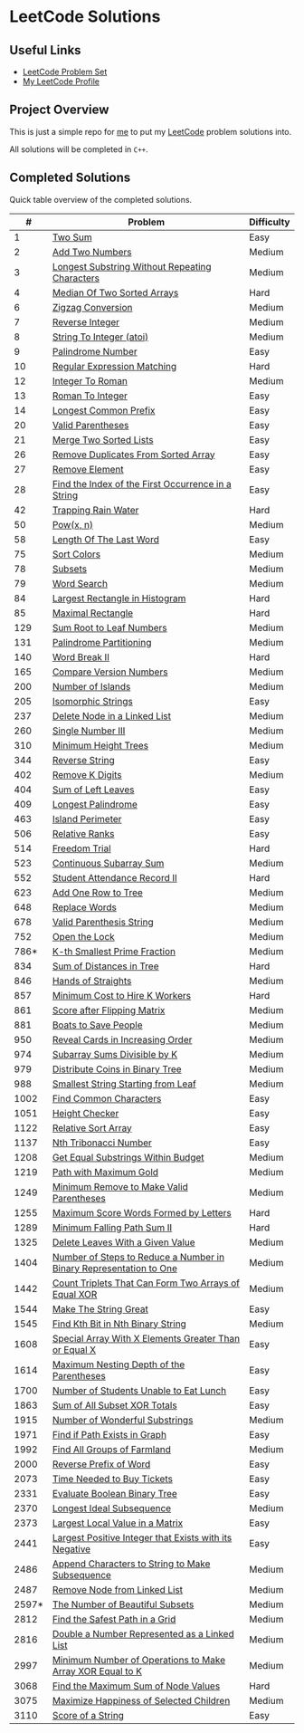 # LeetCode Solutions

## Useful Links

- [LeetCode Problem Set](https://leetcode.com/problemset/)
- [My LeetCode Profile](https://leetcode.com/Jawdan)

## Project Overview

This is just a simple repo for [me](https://leetcode.com/Jawdan) to put my [LeetCode](https://leetcode.com/problemset/) problem solutions into.

All solutions will be completed in `C++`.

## Completed Solutions

Quick table overview of the completed solutions.

| #     | Problem                                                                                                                                           | Difficulty |
| ----- | ------------------------------------------------------------------------------------------------------------------------------------------------- | ---------- |
| 1     | [Two Sum](Solutions/0001.TwoSum.cpp)                                                                                                              | Easy       |
| 2     | [Add Two Numbers](Solutions/0002.AddTwoNumbers.cpp)                                                                                               | Medium     |
| 3     | [Longest Substring Without Repeating Characters](Solutions/0003.LongestSubstringWithoutRepeatingCharacters.cpp)                                   | Medium     |
| 4     | [Median Of Two Sorted Arrays](Solutions/0004.MedianOfTwoSortedArrays.cpp)                                                                         | Hard       |
| 6     | [Zigzag Conversion](Solutions/0006.ZigzagConversion.cpp)                                                                                          | Medium     |
| 7     | [Reverse Integer](Solutions/0007.ReverseInteger.cpp)                                                                                              | Medium     |
| 8     | [String To Integer (atoi)](Solutions/0008.StringToIntegerAtoi.cpp)                                                                                | Medium     |
| 9     | [Palindrome Number](Solutions/0009.PalindromeNumber.cpp)                                                                                          | Easy       |
| 10    | [Regular Expression Matching](Solutions/0010.RegularExpressionMatching.cpp)                                                                       | Hard       |
| 12    | [Integer To Roman](Solutions/0012.IntegerToRoman.cpp)                                                                                             | Medium     |
| 13    | [Roman To Integer](Solutions/0013.RomanToInteger.cpp)                                                                                             | Easy       |
| 14    | [Longest Common Prefix](Solutions/0014.LongestCommonPrefix.cpp)                                                                                   | Easy       |
| 20    | [Valid Parentheses](Solutions/0020.ValidParentheses.cpp)                                                                                          | Easy       |
| 21    | [Merge Two Sorted Lists](Solutions/0021.MergeTwoSortedLists.cpp)                                                                                  | Easy       |
| 26    | [Remove Duplicates From Sorted Array](Solutions/0026.RemoveDuplicatesFromSortedArray.cpp)                                                         | Easy       |
| 27    | [Remove Element](Solutions/0027.RemoveElement.cpp)                                                                                                | Easy       |
| 28    | [Find the Index of the First Occurrence in a String](solutions/0028.FindTheIndexOfTheFirstOccurenceInAString.cpp)                                 | Easy       |
| 42    | [Trapping Rain Water](Solutions/0042.TrappingRainWater.cpp)                                                                                       | Hard       |
| 50    | [Pow(x, n)](Solutions/0050.PowXN.cpp)                                                                                                             | Medium     |
| 58    | [Length Of The Last Word](Solutions/0058.LengthOfTheLastWord.cpp)                                                                                 | Easy       |
| 75    | [Sort Colors](Solutions/0075.SortColors.cpp)                                                                                                      | Medium     |
| 78    | [Subsets](Solutions/0078.Subsets.cpp)                                                                                                             | Medium     |
| 79    | [Word Search](Solutions/0079.WordSearch.cpp)                                                                                                      | Medium     |
| 84    | [Largest Rectangle in Histogram](Solutions/0084.LargestRectangleInHistogram.cpp)                                                                  | Hard       |
| 85    | [Maximal Rectangle](Solutions/0085.MaximalRectangle.cpp)                                                                                          | Hard       |
| 129   | [Sum Root to Leaf Numbers](Solutions/0129.SumRootToLeafNumbers.cpp)                                                                               | Medium     |
| 131   | [Palindrome Partitioning](Solutions/0131.PalindromePartitioning.cpp)                                                                              | Medium     |
| 140   | [Word Break II](Solutions/0140.WordBreakII.cpp)                                                                                                   | Hard       |
| 165   | [Compare Version Numbers](Solutions/0165.CompareVersionNumbers.cpp)                                                                               | Medium     |
| 200   | [Number of Islands](Solutions/0200.NumberOfIslands.cpp)                                                                                           | Medium     |
| 205   | [Isomorphic Strings](Solutions/0205.IsomorphicStrings.cpp)                                                                                        | Easy       |
| 237   | [Delete Node in a Linked List](Solutions/0237.DeleteNodeInALinkedList.cpp)                                                                        | Medium     |
| 260   | [Single Number III](Solutions/0260.SingleNumberIII.cpp)                                                                                           | Medium     |
| 310   | [Minimum Height Trees](Solutions/0310.MinimumHeightTrees.cpp)                                                                                     | Medium     |
| 344   | [Reverse String](Solutions/0344.ReverseString.cpp)                                                                                                | Easy       |
| 402   | [Remove K Digits](Solutions/0402.RemoveKDigits.cpp)                                                                                               | Medium     |
| 404   | [Sum of Left Leaves](Solutions/0404.SumOfLeftLeaves.cpp)                                                                                          | Easy       |
| 409   | [Longest Palindrome](Solutions/0409.LongestPalindrome.cpp)                                                                                        | Easy       |
| 463   | [Island Perimeter](Solutions/0463.IslandPerimeter.cpp)                                                                                            | Easy       |
| 506   | [Relative Ranks](Solutions/0506.RelativeRanks.cpp)                                                                                                | Easy       |
| 514   | [Freedom Trial](Solutions/0514.FreedomTrial.cpp)                                                                                                  | Hard       |
| 523   | [Continuous Subarray Sum](Solutions/0523.ContinuousSubarraySum.cpp)                                                                               | Medium     |
| 552   | [Student Attendance Record II](Solutions/0552.StudentAttendanceRecordII.cpp)                                                                      | Hard       |
| 623   | [Add One Row to Tree](Solutions/0623.AddOneRowToTree.cpp)                                                                                         | Medium     |
| 648   | [Replace Words](Solutions/0648.ReplaceWords.cpp)                                                                                                  | Medium     |
| 678   | [Valid Parenthesis String](Solutions/0678.ValidParenthesisString.cpp)                                                                             | Medium     |
| 752   | [Open the Lock](Solutions/0752.OpenTheLock.cpp)                                                                                                   | Medium     |
| 786*  | [K-th Smallest Prime Fraction](Solutions/0786.KthSmallestPrimeFraction.cpp)                                                                       | Medium     |
| 834   | [Sum of Distances in Tree](Solutions/0834.SumOfDistancesInTree.cpp)                                                                               | Hard       |
| 846   | [Hands of Straights](Solutions/0846.HandOfStraights.cpp)                                                                                          | Medium     |
| 857   | [Minimum Cost to Hire K Workers](solutions/0857.MinimumCostToHireKWorkers.cpp)                                                                    | Hard       |
| 861   | [Score after Flipping Matrix](Solutions/0861.ScoreAfterFlippingMatrix.cpp)                                                                        | Medium     |
| 881   | [Boats to Save People](Solutions/0881.BoatsToSavePeople.cpp)                                                                                      | Medium     |
| 950   | [Reveal Cards in Increasing Order](Solutions/0950.RevealCardsInIncreasingOrder.cpp)                                                               | Medium     |
| 974   | [Subarray Sums Divisible by K](Solutions/0974.SubarraySumsDivisibleByK.cpp)                                                                       | Medium     |
| 979   | [Distribute Coins in Binary Tree](Solutions/979.DistributeCoinsInBinaryTree.cpp)                                                                  | Medium     |
| 988   | [Smallest String Starting from Leaf](Solutions/0988.SmallestStringStartingFromLeaf.cpp)                                                           | Medium     |
| 1002  | [Find Common Characters](Solutions/1002.FindCommonCharacters.cpp)                                                                                 | Easy       |
| 1051  | [Height Checker](Solutions/1051.HeightChecker.cpp)                                                                                                | Easy       |
| 1122  | [Relative Sort Array](Solutions/1122.RelativeSortArray.cpp)                                                                                       | Easy       |
| 1137  | [Nth Tribonacci Number](Solutions/1137.NthTribonacciNumber.cpp)                                                                                   | Easy       |
| 1208  | [Get Equal Substrings Within Budget](Solutions/1208.GetEqualSubstringsWithinBudget.cpp)                                                           | Medium     |
| 1219  | [Path with Maximum Gold](Solutions/1219.PathWithMaximumGold.cpp)                                                                                  | Medium     |
| 1249  | [Minimum Remove to Make Valid Parentheses](Solutions/1249.MinimumRemoveToMakeValidParentheses.cpp)                                                | Medium     |
| 1255  | [Maximum Score Words Formed by Letters](Solutions/1255.MaximumScoreWordsFormedByLetters.cpp)                                                      | Hard       |
| 1289  | [Minimum Falling Path Sum II](Solutions/1289.MinimumFallingPathSumII.cpp)                                                                         | Hard       |
| 1325  | [Delete Leaves With a Given Value](Solutions/1325.DeleteLeavesWithAGivenValue.cpp)                                                                | Medium     |
| 1404  | [Number of Steps to Reduce a Number in Binary Representation to One](Solutions/1404.NumberOfStepsToReduceANumberInABinaryRepresentationToOne.cpp) | Medium     |
| 1442  | [Count Triplets That Can Form Two Arrays of Equal XOR](Solutions/1442.CountTripletsThatCanFormTwoArraysOfEqualXOR.cpp)                            | Medium     |
| 1544  | [Make The String Great](Solutions/1544.MakeTheStringGreat.cpp)                                                                                    | Easy       |
| 1545  | [Find Kth Bit in Nth Binary String](Solutions/1545.FindKthBitInNthBinaryString.cpp)                                                               | Medium     |
| 1608  | [Special Array With X Elements Greater Than or Equal X](Solutions/1608.SpecialArrayWithXElementsGreaterThanOrEqualX.cpp)                          | Easy       |
| 1614  | [Maximum Nesting Depth of the Parentheses](Solutions/1614.MaximumNestingDepthOfTheParentheses.cpp)                                                | Easy       |
| 1700  | [Number of Students Unable to Eat Lunch](Solutions/1700.NumberOfStudentsUnableToEatLunch.cpp)                                                     | Easy       |
| 1863  | [Sum of All Subset XOR Totals](Solutions/1863.SumOfAllSubsetXORTotals.cpp)                                                                        | Easy       |
| 1915  | [Number of Wonderful Substrings](Solutions/1915.NumberOfWonderfulSubstrings.cpp)                                                                  | Medium     |
| 1971  | [Find if Path Exists in Graph](Solutions/1971.FindIfPathExistsInGraph.cpp)                                                                        | Easy       |
| 1992  | [Find All Groups of Farmland](Solutions/1992.FindAllGroupsOfFarmland.cpp)                                                                         | Medium     |
| 2000  | [Reverse Prefix of Word](Solutions/2000.ReversePrefixOfWord.cpp)                                                                                  | Easy       |
| 2073  | [Time Needed to Buy Tickets](Solutions/2073.TimeNeededToBuyTickets.cpp)                                                                           | Easy       |
| 2331  | [Evaluate Boolean Binary Tree](Solutions/2331.EvaluateBooleanBinaryTree.cpp)                                                                      | Easy       |
| 2370  | [Longest Ideal Subsequence](Solutions/2370.LongestIdealSubsequence.cpp)                                                                           | Medium     |
| 2373  | [Largest Local Value in a Matrix](Solutions/2373.LargestLocalValueInAMatrix.cpp)                                                                  | Easy       |
| 2441  | [Largest Positive Integer that Exists with its Negative](Solutions/2441.LargestPositiveIntegerThatExistsWithItsNegative.cpp)                      | Easy       |
| 2486  | [Append Characters to String to Make Subsequence](Solutions/2486.AppendCharactersToStringToMakeSubsequence.cpp)                                   | Medium     |
| 2487  | [Remove Node from Linked List](Solutions/2487.RemoveNodesFromLinkedList.cpp)                                                                      | Medium     |
| 2597* | [The Number of Beautiful Subsets](Solutions/2597.TheNumberOfBeautifulSubsets.cpp)                                                                 | Medium     |
| 2812  | [Find the Safest Path in a Grid](Solutions/2812.FindTheSafestPathInAGrid.cpp)                                                                     | Medium     |
| 2816  | [Double a Number Represented as a Linked List](Solutions/2816.DoubleANumberRepresentedAsALinkedList.cpp)                                          | Medium     |
| 2997  | [Minimum Number of Operations to Make Array XOR Equal to K](Solutions/2997.MinimumNumberOfOperationsToMakeArrayXOREqualToK.cpp)                   | Medium     |
| 3068  | [Find the Maximum Sum of Node Values](Solutions/3068.FindTheMaximumSumOfNodeValues.cpp)                                                           | Hard       |
| 3075  | [Maximize Happiness of Selected Children](Solutions/3075.MaximizeHappinessOfSelectedChildren.cpp)                                                 | Medium     |
| 3110  | [Score of a String](Solutions/3110.ScoreOfAString.cpp)                                                                                            | Easy       |